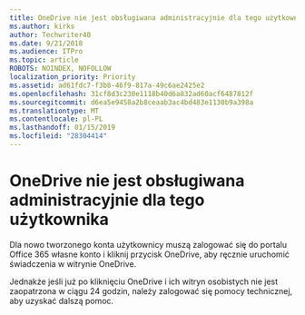 ```yaml
---
title: OneDrive nie jest obsługiwana administracyjnie dla tego użytkownika
ms.author: kirks
author: Techwriter40
ms.date: 9/21/2018
ms.audience: ITPro
ms.topic: article
ROBOTS: NOINDEX, NOFOLLOW
localization_priority: Priority
ms.assetid: ad61fdc7-f3b8-46f9-817a-49c6ae2425e2
ms.openlocfilehash: 31cf8d3c230e1118b40d6a832ad60acf6487812f
ms.sourcegitcommit: d6ea5e9458a2b8ceaab3ac4bd483e1130b9a398a
ms.translationtype: MT
ms.contentlocale: pl-PL
ms.lasthandoff: 01/15/2019
ms.locfileid: "28304414"
---
```

# <a name="onedrive-is-not-provisioned-for-this-user"></a>OneDrive nie jest obsługiwana administracyjnie dla tego użytkownika

Dla nowo tworzonego konta użytkownicy muszą zalogować się do portalu Office 365 własne konto i kliknij przycisk OneDrive, aby ręcznie uruchomić świadczenia w witrynie OneDrive.
  
Jednakże jeśli już po kliknięciu OneDrive i ich witryn osobistych nie jest zaopatrzona w ciągu 24 godzin, należy zalogować się pomocy technicznej, aby uzyskać dalszą pomoc.
  

